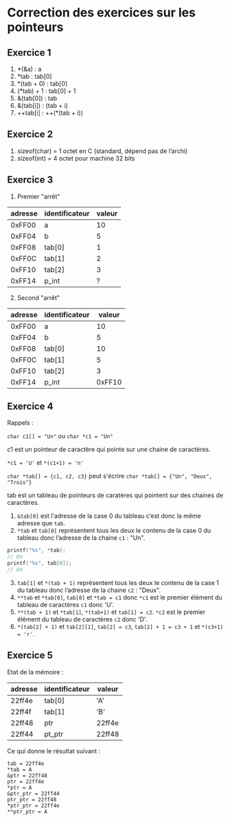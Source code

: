 # Correction des exercices sur les pointeurs

## Exercice 1

1. *(&a) : a
2. *tab : tab[0]
3. *(tab + 0) : tab[0]
4. (*tab) + 1 : tab[0] + 1
5. &(tab[0]) : tab
6. &(tab[i]) : (tab + i)
7. ++tab[i] : ++(*(tab + i))

## Exercice 2

1. sizeof(char) = 1 octet en C (standard, dépend pas de l’archi)
2. sizeof(int) = 4 octet pour machine 32 bits

## Exercice 3

1. Premier "arrêt"

adresse | identificateur | valeur
--- | --- | ---
0xFF00 | a | 10
0xFF04 | b | 5
0xFF08 | tab[0] | 1
0xFF0C | tab[1] | 2
0xFF10 | tab[2] | 3
0xFF14 | p_int | ?

2. Second "arrêt"

adresse | identificateur | valeur
--- | --- | ---
0xFF00 | a | 10
0xFF04 | b | 5
0xFF08 | tab[0] | 10
0xFF0C | tab[1] | 5
0xFF10 | tab[2] | 3
0xFF14 | p_int | 0xFF10

## Exercice 4

Rappels :

```char c1[] = "Un"``` ou ```char *c1 = "Un"```

c1 est un pointeur de caractère qui pointe sur une chaine de caractères.

```*c1 = 'U'``` et ```*(c1+1) = 'n'```

```char *tab[] = {c1, c2, c3}``` peut s'écrire ```char *tab[] = {"Un", "Deux", "Trois"}```

tab est un tableau de pointeurs de caratères qui pointent sur des chaines de caractères.

1. ```&tab[0]``` est l'adresse de la case 0 du tableau c’est donc la même adresse que ```tab```.
2. ```*tab``` et ```tab[0]``` représentent tous les deux le contenu de la case 0 du tableau donc l’adresse de la chaine ```c1``` : "Un".
```c
printf("%s", *tab); 
// Un
printf("%s", tab[0]); 
// Un
```
3. ```tab[1]``` et ```*(tab + 1)``` représentent tous les deux le contenu de la case 1 du tableau donc l’adresse de la chaine ```c2``` : "Deux".
4. ```**tab``` et ```*tab[0]```, ```tab[0]``` et ```*tab = c1``` donc ```*c1``` est le premier élément du tableau de caractères ```c1``` donc 'U'.
5. ```**(tab + 1)``` et ```*tab[1]```, ```*(tab+1)``` et ```tab[1] = c2```. ```*c2``` est le premier élément du tableau de caractères ```c2``` donc 'D'.
6. ```*(tab[2] + 1)``` et ```tab[2][1]```, ```tab[2] = c3```, ```tab[2] + 1 = c3 + 1``` et  ```*(c3+1) = 'r'```.

## Exercice 5

Etat de la mémoire :

adresse | identificateur | valeur
--- | --- | ---
22ff4e | tab[0] | 'A'
22ff4f | tab[1] | 'B'
22ff48 | ptr | 22ff4e
22ff44 | pt_ptr | 22ff48

Ce qui donne le résultat suivant :

```
tab = 22ff4e
*tab = A
&ptr = 22ff48
ptr = 22ff4e
*ptr = A
&ptr_ptr = 22ff44
ptr_ptr = 22ff48
*ptr_ptr = 22ff4e
**ptr_ptr = A
```

